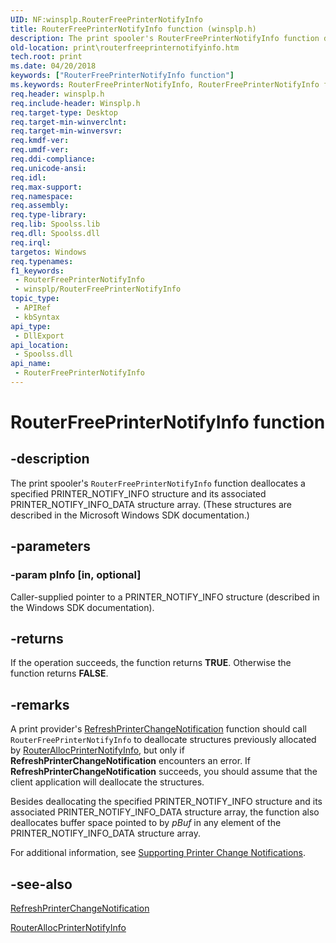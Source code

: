 ```yaml
---
UID: NF:winsplp.RouterFreePrinterNotifyInfo
title: RouterFreePrinterNotifyInfo function (winsplp.h)
description: The print spooler's RouterFreePrinterNotifyInfo function deallocates a specified PRINTER_NOTIFY_INFO structure and its associated PRINTER_NOTIFY_INFO_DATA structure array.
old-location: print\routerfreeprinternotifyinfo.htm
tech.root: print
ms.date: 04/20/2018
keywords: ["RouterFreePrinterNotifyInfo function"]
ms.keywords: RouterFreePrinterNotifyInfo, RouterFreePrinterNotifyInfo function [Print Devices], print.routerfreeprinternotifyinfo, spoolfnc_7ae0296f-8bfe-4ee3-b621-1d1582deafdf.xml, winsplp/RouterFreePrinterNotifyInfo
req.header: winsplp.h
req.include-header: Winsplp.h
req.target-type: Desktop
req.target-min-winverclnt: 
req.target-min-winversvr: 
req.kmdf-ver: 
req.umdf-ver: 
req.ddi-compliance: 
req.unicode-ansi: 
req.idl: 
req.max-support: 
req.namespace: 
req.assembly: 
req.type-library: 
req.lib: Spoolss.lib
req.dll: Spoolss.dll
req.irql: 
targetos: Windows
req.typenames: 
f1_keywords:
 - RouterFreePrinterNotifyInfo
 - winsplp/RouterFreePrinterNotifyInfo
topic_type:
 - APIRef
 - kbSyntax
api_type:
 - DllExport
api_location:
 - Spoolss.dll
api_name:
 - RouterFreePrinterNotifyInfo
---
```


# RouterFreePrinterNotifyInfo function


## -description

The print spooler's <code>RouterFreePrinterNotifyInfo</code> function deallocates a specified PRINTER_NOTIFY_INFO structure and its associated PRINTER_NOTIFY_INFO_DATA structure array. (These structures are described in the Microsoft Windows SDK documentation.)

## -parameters

### -param pInfo [in, optional]


Caller-supplied pointer to a PRINTER_NOTIFY_INFO structure (described in the Windows SDK documentation).

## -returns

If the operation succeeds, the function returns <b>TRUE</b>. Otherwise the function returns <b>FALSE</b>.

## -remarks

A print provider's <a href="/previous-versions/ff561930(v=vs.85)">RefreshPrinterChangeNotification</a> function should call <code>RouterFreePrinterNotifyInfo</code> to deallocate structures previously allocated by <a href="/windows-hardware/drivers/ddi/winsplp/nf-winsplp-routerallocprinternotifyinfo">RouterAllocPrinterNotifyInfo</a>, but only if <b>RefreshPrinterChangeNotification</b> encounters an error. If <b>RefreshPrinterChangeNotification</b> succeeds, you should assume that the client application will deallocate the structures.

Besides deallocating the specified PRINTER_NOTIFY_INFO structure and its associated PRINTER_NOTIFY_INFO_DATA structure array, the function also deallocates buffer space pointed to by <i>pBuf</i> in any element of the PRINTER_NOTIFY_INFO_DATA structure array.

For additional information, see <a href="/windows-hardware/drivers/print/supporting-printer-change-notifications">Supporting Printer Change Notifications</a>.

## -see-also

<a href="/previous-versions/ff561930(v=vs.85)">RefreshPrinterChangeNotification</a>



<a href="/windows-hardware/drivers/ddi/winsplp/nf-winsplp-routerallocprinternotifyinfo">RouterAllocPrinterNotifyInfo</a>
